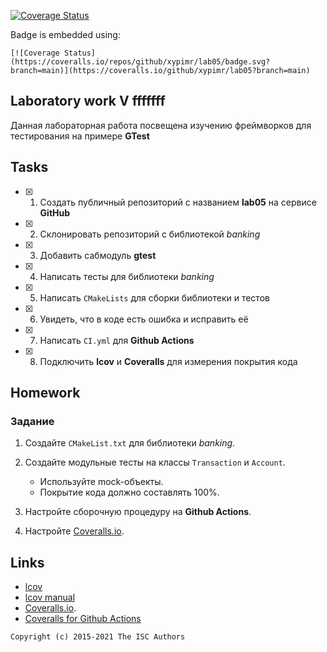 [![Coverage Status](https://coveralls.io/repos/github/SodAcetate/Lab05a/badge.svg?branch=main)](https://coveralls.io/github/SodAcetate/Lab05a?branch=main)

Badge is embedded using:
```
[![Coverage Status](https://coveralls.io/repos/github/xypimr/lab05/badge.svg?branch=main)](https://coveralls.io/github/xypimr/lab05?branch=main)
```

## Laboratory work V fffffff

Данная лабораторная работа посвещена изучению фреймворков для тестирования на примере **GTest**

## Tasks

- [x] 1. Создать публичный репозиторий с названием **lab05** на сервисе **GitHub**
- [x] 2. Склонировать репозиторий с библиотекой *banking*
- [x] 3. Добавить сабмодуль **gtest**
- [x] 4. Написать тесты для библиотеки *banking*
- [x] 5. Написать `CMakeLists` для сборки библиотеки и тестов
- [x] 6. Увидеть, что в коде есть ошибка и исправить её
- [x] 7. Написать `CI.yml` для **Github Actions**
- [x] 8. Подключить **lcov** и **Coveralls** для измерения покрытия кода

## Homework

### Задание
1. Создайте `CMakeList.txt` для библиотеки *banking*.

2. Создайте модульные тесты на классы `Transaction` и `Account`.
    * Используйте mock-объекты.
    * Покрытие кода должно составлять 100%.
3. Настройте сборочную процедуру на **Github Actions**.
4. Настройте [Coveralls.io](https://coveralls.io/).

## Links

- [lcov](http://ltp.sourceforge.net/coverage/lcov.php)
- [lcov manual](http://ltp.sourceforge.net/coverage/lcov/lcov.1.php)
- [Coveralls.io](https://coveralls.io/).
- [Coveralls for Github Actions](https://github.com/marketplace/actions/coveralls-github-action)

```
Copyright (c) 2015-2021 The ISC Authors
```
